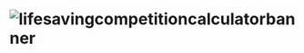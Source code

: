 # ![lifesavingcompetitioncalculatorbanner](https://user-images.githubusercontent.com/67003539/212388504-7df785c6-9983-447b-8a64-6eb8dff3c82b.png)

